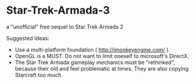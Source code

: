 Star-Trek-Armada-3
==================

a "unofficial" free sequel to Star Trek Armada 2

Suggested Ideas:

- Use a multi-platform foundation ( http://jmonkeyengine.com/ ). 
- OpenGL is a MUST. Do not want to limit oneself to microsoft's DirectX.
- The Star Trek Armada gameplay mechanics must be "rethinked", because their old and feel problematic at times. They are also copying Starcraft too much.
